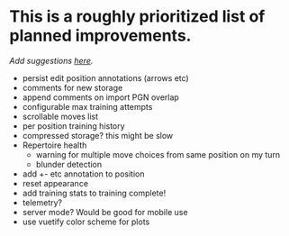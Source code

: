 # This is a roughly prioritized list of planned improvements.

_Add suggestions [here](https://github.com/theProgramLuke/chess_opening_drills/issues)._

- persist edit position annotations (arrows etc)
- comments for new storage
- append comments on import PGN overlap
- configurable max training attempts
- scrollable moves list
- per position training history
- compressed storage? this might be slow
- Repertoire health
  - warning for multiple move choices from same position on my turn
  - blunder detection
- add +- etc annotation to position
- reset appearance
- add training stats to training complete!
- telemetry?
- server mode? Would be good for mobile use
- use vuetify color scheme for plots
